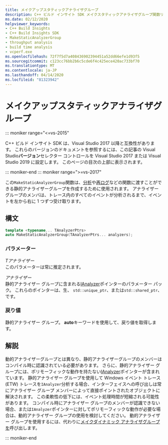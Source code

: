 ```yaml
---
title: メイクアップスタティックアナライザグループ
description: C++ ビルド インサイト SDK メイクスタティックアナライザグループ関数リファレンス。
ms.date: 02/12/2020
helpviewer_keywords:
- C++ Build Insights
- C++ Build Insights SDK
- MakeStaticAnalyzerGroup
- throughput analysis
- build time analysis
- vcperf.exe
ms.openlocfilehash: 72f7f5d7a408436902394451a52dd66efe1d93f5
ms.sourcegitcommit: c123cc76bb2b6c5cde6f4c425ece420ac733bf70
ms.translationtype: MT
ms.contentlocale: ja-JP
ms.lasthandoff: 04/14/2020
ms.locfileid: "81323942"
---
```

# <a name="makestaticanalyzergroup"></a>メイクアップスタティックアナライザグループ

::: moniker range="<=vs-2015"

C++ ビルド インサイト SDK は、Visual Studio 2017 以降と互換性があります。 これらのバージョンのドキュメントを参照するには、この記事の Visual Studio**バージョン**セレクター コントロールを Visual Studio 2017 または Visual Studio 2019 に設定します。 このページの目次の上部に表示されます。

::: moniker-end
::: moniker range=">=vs-2017"

この`MakeStaticAnalyzerGroup`関数は、[分析](analyze.md)や[再ログ](relog.md)などの関数に渡すことができる静的アナライザーグループを作成するために使用されます。 アナライザー グループのメンバは、トレース内のすべてのイベントが分析されるまで、イベントを左から右に 1 つずつ受け取ります。

## <a name="syntax"></a>構文

```cpp
template <typename... TAnalyzerPtrs>
auto MakeStaticAnalyzerGroup(TAnalyzerPtrs... analyzers);
```

### <a name="parameters"></a>パラメーター

*Tアナライザー*\
このパラメーターは常に推定されます。

*アナライザー*\
静的アナライザー グループに含まれる[IAnalyzer](../other-types/ianalyzer-class.md)ポインターのパラメーター パック。 これらのポインターは、生、 `std::unique_ptr`、または`std::shared_ptr`、 です。

### <a name="return-value"></a>戻り値

静的アナライザー グループ。 **auto**キーワードを使用して、戻り値を取得します。

## <a name="remarks"></a>解説

動的アナライザーグループとは異なり、静的アナライザーグループのメンバーはコンパイル時に認識されている必要があります。 さらに、静的アナライザー グループには、ポリモーフィックな動作を持たない[IAnalyzer](../other-types/ianalyzer-class.md)ポインターが含まれています。 静的アナライザー グループを使用して Windows イベント トレース (ETW) トレースを`IAnalyzer`分析する場合、インターフェイスへの呼び出しは常にアナライザー グループ メンバーによって直接ポイントされたオブジェクトに解決されます。 この柔軟性の低下には、イベント処理時間が短縮される可能性があります。 コンパイル時にアナライザー グループのメンバーが認識できない場合、または`IAnalyzer`ポインターに対してポリモーフィックな動作が必要な場合は、動的アナライザー グループの使用を検討してください。 動的アナライザー グループを使用するには、代わりに[メイクダイナミック アナライザグループを](make-static-analyzer-group.md)呼び出します。

::: moniker-end
